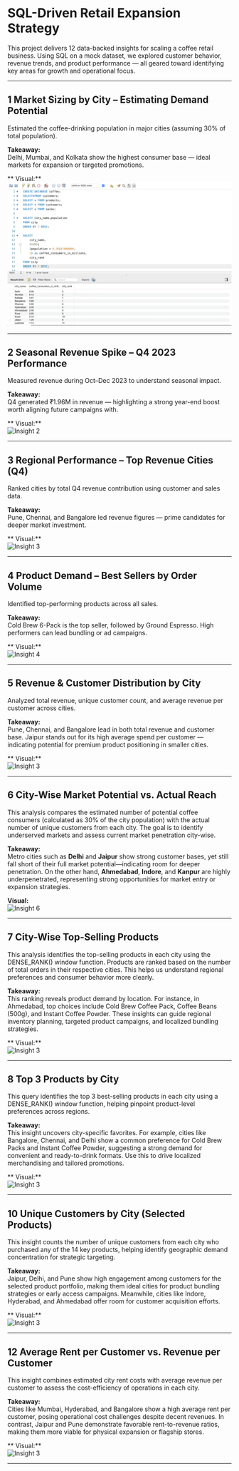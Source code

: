 #  SQL-Driven Retail Expansion Strategy

This project delivers 12 data-backed insights for scaling a coffee retail business. Using SQL on a mock dataset, we explored customer behavior, revenue trends, and product performance — all geared toward identifying key areas for growth and operational focus.

---

## 1 Market Sizing by City – Estimating Demand Potential

Estimated the coffee-drinking population in major cities (assuming 30% of total population).

**Takeaway:**  
Delhi, Mumbai, and Kolkata show the highest consumer base — ideal markets for expansion or targeted promotions.

** Visual:**  
![Insight 1](https://github.com/Nandinikhanna26/RETAIL-EXPANSION-ANALYSIS/blob/main/Insight1.png)

---

## 2 Seasonal Revenue Spike – Q4 2023 Performance

Measured revenue during Oct–Dec 2023 to understand seasonal impact.

**Takeaway:**  
Q4 generated ₹1.96M in revenue — highlighting a strong year-end boost worth aligning future campaigns with.

** Visual:**  
![Insight 2]([IMAGE_LINK_HERE](https://github.com/Nandinikhanna26/RETAIL-EXPANSION-ANALYSIS/blob/main/Insight2.png))

---

## 3 Regional Performance – Top Revenue Cities (Q4)

Ranked cities by total Q4 revenue contribution using customer and sales data.

**Takeaway:**  
Pune, Chennai, and Bangalore led revenue figures — prime candidates for deeper market investment.

** Visual:**  
![Insight 3](IMAGE_LINK_HERE)

---

## 4 Product Demand – Best Sellers by Order Volume

Identified top-performing products across all sales.

**Takeaway:**  
Cold Brew 6-Pack is the top seller, followed by Ground Espresso. High performers can lead bundling or ad campaigns.

** Visual:**  
![Insight 4](IMAGE_LINK_HERE)

---

## 5 Revenue & Customer Distribution by City

Analyzed total revenue, unique customer count, and average revenue per customer across cities.


**Takeaway:**  
Pune, Chennai, and Bangalore lead in both total revenue and customer base. Jaipur stands out for its high average spend per customer — indicating potential for premium product positioning in smaller cities.

** Visual:**  
![Insight 3](IMAGE_LINK_HERE)


---

## 6 City-Wise Market Potential vs. Actual Reach

This analysis compares the estimated number of potential coffee consumers (calculated as 30% of the city population) with the actual number of unique customers from each city. The goal is to identify underserved markets and assess current market penetration city-wise.

**Takeaway:**  
Metro cities such as **Delhi** and **Jaipur** show strong customer bases, yet still fall short of their full market potential—indicating room for deeper penetration. On the other hand, **Ahmedabad**, **Indore**, and **Kanpur** are highly underpenetrated, representing strong opportunities for market entry or expansion strategies.

**Visual:**  
![Insight 6](IMAGE_LINK_HERE)

---

## 7 City-Wise Top-Selling Products

This analysis identifies the top-selling products in each city using the DENSE_RANK() window function. Products are ranked based on the number of total orders in their respective cities. This helps us understand regional preferences and consumer behavior more clearly.

**Takeaway:**  
This ranking reveals product demand by location. For instance, in Ahmedabad, top choices include Cold Brew Coffee Pack, Coffee Beans (500g), and Instant Coffee Powder. These insights can guide regional inventory planning, targeted product campaigns, and localized bundling strategies.

** Visual:**  
![Insight 3](IMAGE_LINK_HERE)


---

## 8 Top 3 Products by City

This query identifies the top 3 best-selling products in each city using a DENSE_RANK() window function, helping pinpoint product-level preferences across regions.

**Takeaway:**  
This insight uncovers city-specific favorites. For example, cities like Bangalore, Chennai, and Delhi show a common preference for Cold Brew Packs and Instant Coffee Powder, suggesting a strong demand for convenient and ready-to-drink formats. Use this to drive localized merchandising and tailored promotions.

** Visual:**  
![Insight 3](IMAGE_LINK_HERE)


---

## 10 Unique Customers by City (Selected Products)

This insight counts the number of unique customers from each city who purchased any of the 14 key products, helping identify geographic demand concentration for strategic targeting.


**Takeaway:**  
Jaipur, Delhi, and Pune show high engagement among customers for the selected product portfolio, making them ideal cities for product bundling strategies or early access campaigns. Meanwhile, cities like Indore, Hyderabad, and Ahmedabad offer room for customer acquisition efforts.

** Visual:**  
![Insight 3](IMAGE_LINK_HERE)


---

## 12 Average Rent per Customer vs. Revenue per Customer

This insight combines estimated city rent costs with average revenue per customer to assess the cost-efficiency of operations in each city.


**Takeaway:**  
Cities like Mumbai, Hyderabad, and Bangalore show a high average rent per customer, posing operational cost challenges despite decent revenues. In contrast, Jaipur and Pune demonstrate favorable rent-to-revenue ratios, making them more viable for physical expansion or flagship stores.



** Visual:**  
![Insight 3](IMAGE_LINK_HERE)


---

